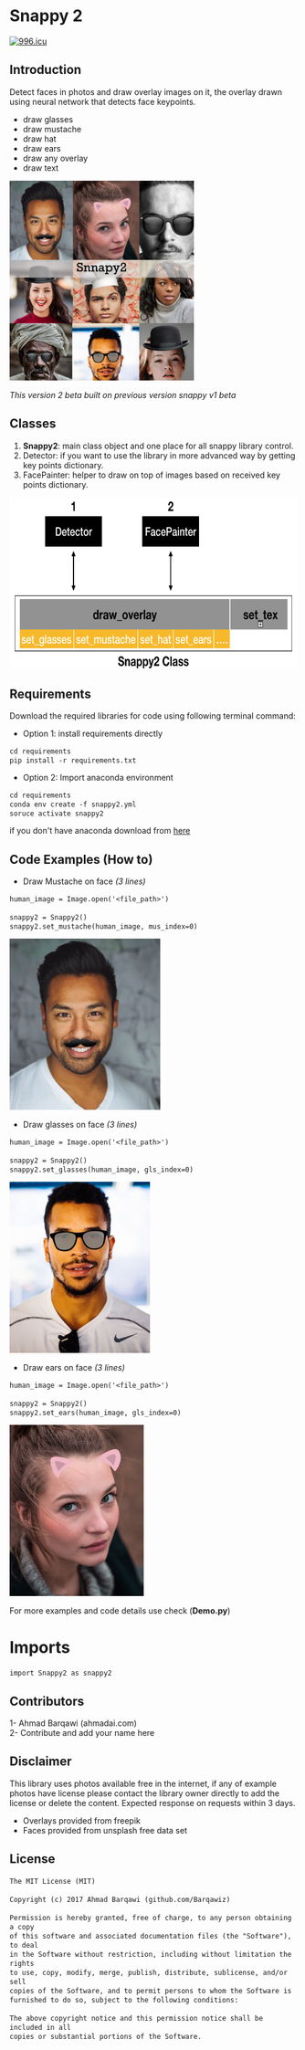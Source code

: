 # Snappy 2
[![996.icu](https://img.shields.io/badge/link-996.icu-red.svg)](https://996.icu/#/en_US)

## Introduction
Detect faces in photos and draw overlay images on it, the overlay drawn using neural network that detects face keypoints.<br>
- draw glasses
- draw mustache
- draw hat
- draw ears
- draw any overlay
- draw text

<img height="350px" src="resource/example/people_cover.png" alt="[ Cover Image ]"/>


*This version 2 beta built on previous version snappy v1 beta*

## Classes
1. **Snappy2**: main class object and one place for all snappy library control.
2. Detector: if you want to use the library in more advanced way by getting key points dictionary.
3. FacePainter: helper to draw on top of images based on received key points dictionary.

<img height="300px" src="resource/example/arch.png" alt="[ Snappy2 Structure ]"/>

## Requirements
Download the required libraries for code using following terminal command:
- Option 1: install requirements directly
```
cd requirements
pip install -r requirements.txt
```
- Option 2: Import anaconda environment
```
cd requirements
conda env create -f snappy2.yml
soruce activate snappy2
```
if you don't have anaconda download from [here](https://anaconda.org/)

## Code Examples (How to)
- Draw Mustache on face *(3 lines)*
 ```
 human_image = Image.open('<file_path>')

 snappy2 = Snappy2()
 snappy2.set_mustache(human_image, mus_index=0)
 ```
 <img height="300px" src="resource/example/tony_mustache.PNG" alt="[ Mustache Image ]"/>

- Draw glasses on face *(3 lines)*
```
human_image = Image.open('<file_path>')

snappy2 = Snappy2()
snappy2.set_glasses(human_image, gls_index=0)
```

<img height="300px" src="resource/example/tony_glasses.PNG" alt="[ Glass Image ]"/>

- Draw ears on face *(3 lines)*
```
human_image = Image.open('<file_path>')

snappy2 = Snappy2()
snappy2.set_ears(human_image, gls_index=0)
```
<img height="300px" src="resource/example/ears_on_face.PNG" alt="[ Ears Image ]"/>

For more examples and code details use check (**Demo.py**)

# Imports
```
import Snappy2 as snappy2
```

## Contributors
1- Ahmad Barqawi (ahmadai.com)<br/>
2- Contribute and add your name here<br/>

## Disclaimer
This library uses photos available free in the internet, if any of example photos have license please contact the library owner directly to add the license or delete the content. Expected response on requests within 3 days.
- Overlays provided from freepik
- Faces provided from unsplash free data set

License
-------
    The MIT License (MIT)

    Copyright (c) 2017 Ahmad Barqawi (github.com/Barqawiz)

    Permission is hereby granted, free of charge, to any person obtaining a copy
    of this software and associated documentation files (the "Software"), to deal
    in the Software without restriction, including without limitation the rights
    to use, copy, modify, merge, publish, distribute, sublicense, and/or sell
    copies of the Software, and to permit persons to whom the Software is
    furnished to do so, subject to the following conditions:

    The above copyright notice and this permission notice shall be included in all
    copies or substantial portions of the Software.
